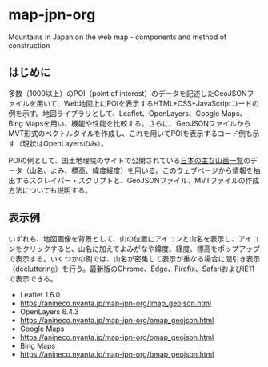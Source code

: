 # map-jpn-org
Mountains in Japan on the web map - components and method of construction

## はじめに
多数（1000以上）のPOI（point of interest）のデータを記述したGeoJSONファイルを用いて、Web地図上にPOIを表示するHTML+CSS+JavaScriptコードの例を示す。地図ライブラリとして、Leaflet、OpenLayers、Google Maps、Bing Mapsを用い、機能や性能を比較する。さらに、GeoJSONファイルからMVT形式のベクトルタイルを作成し、これを用いてPOIを表示するコード例も示す（現状はOpenLayersのみ）。

POIの例として、国土地理院のサイトで公開されている[日本の主な山岳一覧](https://www.gsi.go.jp/kihonjohochousa/kihonjohochousa41140.html)のデータ（山名、よみ、標高、緯度経度）を用いる。このウェブページから情報を抽出するスクレイパー・スクリプトと、GeoJSONファイル、MVTファイルの作成方法についても説明する。

## 表示例
いずれも、地図画像を背景として、山の位置にアイコンと山名を表示し、アイコンをクリックすると、山名に加えてよみがなや緯度、経度、標高をポップアップで表示する。いくつかの例では、山名が密集して表示が重なる場合に間引き表示（decluttering）を行う。最新版のChrome、Edge、Firefix、SafariおよびIE11で表示できる。
- Leaflet 1.6.0
- https://anineco.nyanta.jp/map-jpn-org/lmap_geojson.html
- OpenLayers 6.4.3
- https://anineco.nyanta.jp/map-jpn-org/omap_geojson.html
- Google Maps
- https://anineco.nyanta.jp/map-jpn-org/omap_geojson.html
- Bing Maps
- https://anineco.nyanta.jp/map-jpn-org/bmap_geojson.html

